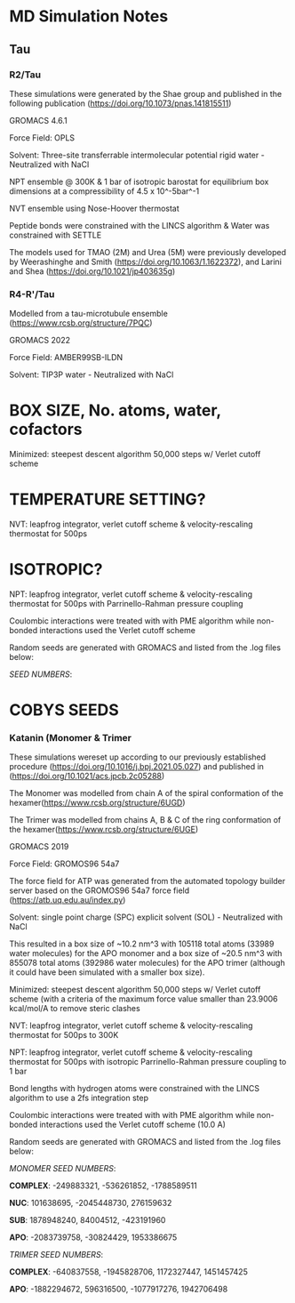 # MD Simulation Notes
## Tau
### R2/Tau
These simulations were generated by the Shae group and published in the following publication (https://doi.org/10.1073/pnas.141815511)

GROMACS 4.6.1

Force Field: OPLS

Solvent: Three-site transferrable intermolecular potential rigid water - Neutralized with NaCl

NPT ensemble @ 300K & 1 bar of isotropic barostat for equilibrium box dimensions at a compressibility of 4.5 x 10^-5bar^-1

NVT ensemble using Nose-Hoover thermostat 

Peptide bonds were constrained with the LINCS algorithm & Water was constrained with SETTLE

The models used for TMAO (2M) and Urea (5M) were previously developed by Weerashinghe and Smith (https://doi.org/10.1063/1.1622372), and Larini and Shea (https://doi.org/10.1021/jp403635g) 

### R4-R'/Tau

Modelled from a tau-microtubule ensemble (https://www.rcsb.org/structure/7PQC)

GROMACS 2022

Force Field: AMBER99SB-ILDN

Solvent: TIP3P water - Neutralized with NaCl
# BOX SIZE, No. atoms, water, cofactors
Minimized: steepest descent algorithm 50,000 steps w/ Verlet cutoff scheme
# TEMPERATURE SETTING?
NVT: leapfrog integrator, verlet cutoff scheme & velocity-rescaling thermostat for 500ps
# ISOTROPIC?
NPT: leapfrog integrator, verlet cutoff scheme & velocity-rescaling thermostat for 500ps with Parrinello-Rahman pressure coupling

Coulombic interactions were treated with with PME algorithm while non-bonded interactions used the Verlet cutoff scheme

Random seeds are generated with GROMACS and listed from the .log files below:

*SEED NUMBERS*:
# COBYS SEEDS

### Katanin (Monomer & Trimer

These simulations wereset up according to our previously established procedure (https://doi.org/10.1016/j.bpj.2021.05.027) and published in (https://doi.org/10.1021/acs.jpcb.2c05288)

The Monomer was modelled from chain A of the spiral conformation of the hexamer(https://www.rcsb.org/structure/6UGD)

The Trimer was modelled from chains A, B & C of the ring conformation of the hexamer(https://www.rcsb.org/structure/6UGE)

GROMACS 2019

Force Field: GROMOS96 54a7

The force field for ATP was generated from the automated topology builder server based on the GROMOS96 54a7 force field (https://atb.uq.edu.au/index.py)

Solvent: single point charge (SPC) explicit solvent (SOL) - Neutralized with NaCl

This resulted in a box size of ~10.2 nm^3 with 105118 total atoms (33989 water molecules) for the APO monomer and a box size of ~20.5 nm^3 with 855078 total atoms (392986 water molecules) for the APO trimer (although it could have been simulated with a smaller box size).

Minimized: steepest descent algorithm 50,000 steps w/ Verlet cutoff scheme (with a criteria of the maximum force value smaller than 23.9006 kcal/mol/A to remove steric clashes

NVT: leapfrog integrator, verlet cutoff scheme & velocity-rescaling thermostat for 500ps to 300K

NPT: leapfrog integrator, verlet cutoff scheme & velocity-rescaling thermostat for 500ps with isotropic Parrinello-Rahman pressure coupling to 1 bar

Bond lengths with hydrogen atoms were constrained with the LINCS algorithm to use a 2fs integration  step

Coulombic interactions were treated with with PME algorithm while non-bonded interactions used the Verlet cutoff scheme (10.0 A)

Random seeds are generated with GROMACS and listed from the .log files below:

*MONOMER SEED NUMBERS*:

**COMPLEX**: -249883321, -536261852, -1788589511

**NUC**: 101638695, -2045448730, 276159632

**SUB**: 1878948240, 84004512, -423191960

**APO**: -2083739758, -30824429, 1953386675

*TRIMER SEED NUMBERS*:

**COMPLEX**: -640837558, -1945828706, 1172327447, 1451457425

**APO**: -1882294672, 596316500, -1077917276, 1942706498
